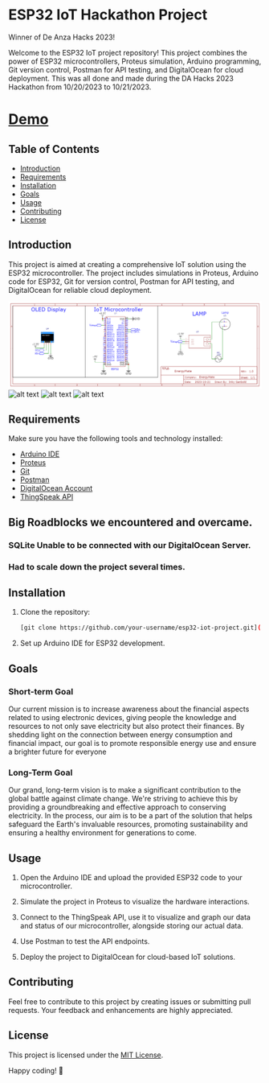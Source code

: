 # ESP32 IoT Hackathon Project

Winner of De Anza Hacks 2023!

Welcome to the ESP32 IoT project repository! This project combines the power of ESP32 microcontrollers, Proteus simulation, Arduino programming, Git version control, Postman for API testing, and DigitalOcean for cloud deployment. This was all done and made during the DA Hacks 2023 Hackathon from 10/20/2023 to 10/21/2023.

# [Demo](http://67.148.60.86)

## Table of Contents

- [Introduction](#introduction)
- [Requirements](#requirements)
- [Installation](#installation)
- [Goals](#goals)
- [Usage](#usage)
- [Contributing](#contributing)
- [License](#license)

## Introduction

This project is aimed at creating a comprehensive IoT solution using the ESP32 microcontroller. The project includes simulations in Proteus, Arduino code for ESP32, Git for version control, Postman for API testing, and DigitalOcean for reliable cloud deployment.

![alt text](Hardware-Circuit/Schematic_EnergyMate_2023-10-21.png)
![alt text](https://github.com/connor-petri/EnergyMate/assets/102274279/5b930443-76ce-4dbc-91b1-28276854626b)
![alt text](https://github.com/connor-petri/EnergyMate/assets/102274279/6e22e5d7-3c82-4f13-8091-ae35825904d3)
![alt text](https://github.com/connor-petri/EnergyMate/assets/102274279/a3f47a45-ff10-4e1d-b6e7-d0b953e284ad)


## Requirements

Make sure you have the following tools and technology installed:

- [Arduino IDE](https://www.arduino.cc/en/software)
- [Proteus](https://www.labcenter.com/)
- [Git](https://git-scm.com/)
- [Postman](https://www.postman.com/)
- [DigitalOcean Account](https://www.digitalocean.com/)
- [ThingSpeak API](https://thingspeak.com/)
## Big Roadblocks we encountered and overcame.
### SQLite Unable to be connected with our DigitalOcean Server.
### Had to scale down the project several times.
## Installation

1. Clone the repository:

   ```bash
   [git clone https://github.com/your-username/esp32-iot-project.git](https://github.com/connor-petri/EnergyMate)
   ```

2. Set up Arduino IDE for ESP32 development.

## Goals 

### Short-term Goal
Our current mission is to increase awareness about the financial aspects related to using electronic devices, giving people the knowledge and resources to not only save electricity but also protect their finances. By shedding light on the connection between energy consumption and financial impact, our goal is to promote responsible energy use and ensure a brighter future for everyone

### Long-Term Goal
Our grand, long-term vision is to make a significant contribution to the global battle against climate change. We're striving to achieve this by providing a groundbreaking and effective approach to conserving electricity. In the process, our aim is to be a part of the solution that helps safeguard the Earth's invaluable resources, promoting sustainability and ensuring a healthy environment for generations to come.

## Usage

1. Open the Arduino IDE and upload the provided ESP32 code to your microcontroller.

2. Simulate the project in Proteus to visualize the hardware interactions.

3. Connect to the ThingSpeak API, use it to visualize and graph our data and status of our microcontroller, alongside storing our actual data.
4. Use Postman to test the API endpoints.

5. Deploy the project to DigitalOcean for cloud-based IoT solutions.

## Contributing

Feel free to contribute to this project by creating issues or submitting pull requests. Your feedback and enhancements are highly appreciated.

## License

This project is licensed under the [MIT License](LICENSE).

Happy coding! 🚀
